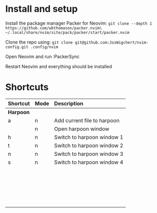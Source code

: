 # Install and setup

Install the package manager Packer for Neovim:
`git clone --depth 1 https://github.com/wbthomason/packer.nvim\ ~/.local/share/nvim/site/pack/packer/start/packer.nvim`

Clone the repo using:
`git clone git@github.com:JosWigchert/nvim-config.git .config/nvim`

Open Neovim and run :PackerSync

Restart Neovim and everything should be installed


# Shortcuts

|Shortcut      |Mode  |Description                                            |
|:-------------|:-----|:------------------------------------------------------|
| **Harpoon**  |      |                                                       |
| <leader>a    | n    | Add current file to harpoon                           |
| <C-e>        | n    | Open harpoon window                                   |
| <leader>h    | n    | Switch to harpoon window 1                            |
| <leader>t    | n    | Switch to harpoon window 2                            |
| <leader>n    | n    | Switch to harpoon window 3                            |
| <leader>s    | n    | Switch to harpoon window 4                            |
|              |      |                                                       |
|              |      |                                                       |
|              |      |                                                       |
|              |      |                                                       |
|              |      |                                                       |
|              |      |                                                       |
|              |      |                                                       |
|              |      |                                                       |
|              |      |                                                       |
|              |      |                                                       |
|              |      |                                                       |
|              |      |                                                       |
|              |      |                                                       |
|              |      |                                                       |
|              |      |                                                       |
|              |      |                                                       |
|              |      |                                                       |
|              |      |                                                       |
|              |      |                                                       |
|              |      |                                                       |
|              |      |                                                       |
